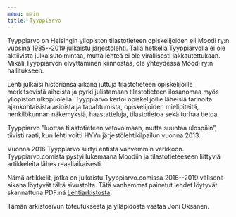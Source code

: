 ```yaml
---
menu: main
title: Tyyppiarvo
---
```


Tyyppiarvo on Helsingin yliopiston tilastotieteen opiskelijoiden eli Moodi ry:n vuosina 1985--2019 julkaistu järjestölehti. Tällä hetkellä Tyyppiarvolla ei ole aktiivista julkaisutoimintaa, mutta lehteä ei ole virallisesti lakkautettukaan. Mikäli Tyyppiarvon elvyttäminen kiinnostaa, ole yhteydessä Moodi ry:n hallitukseen. 

Lehti julkaisi historiansa aikana juttuja tilastotieteen opiskelijoille merkitsevistä aiheista ja pyrki julistamaan tilastotieteen ilosanomaa myös yliopiston ulkopuolella. Tyyppiarvo kertoi opiskelijoille läheisiä tarinoita ajankohtaisista asioista ja tapahtumista, opiskelijoiden mielipiteitä, henkilökunnan näkemyksiä, haastatteluja, tilastotietoa sekä turhaa tietoa.

Tyyppiarvo ”luottaa tilastotieteen vetovoimaan, mutta suuntaa ulospäin”, tiivisti raati, kun lehti voitti HYYn järjestölehtikilpailun vuonna 2013.

Vuonna 2016 Tyyppiarvo siirtyi entistä vahvemmin verkkoon. Tyyppiarvo.comista pystyi lukemaana Moodiin ja tilastotieteeseen liittyviä artikkeleita lähes reaaliaikaisesti. 

Nämä artikkelit, jotka on julkaistu Tyyppiarvo.comissa 2016--2019 välisenä aikana löytyvät tältä sivustolta. Tätä vanhemmat painetut lehdet löytyvät skannattuna PDF:nä [Lehtiarkistosta](). 

Tämän arkistosivun toteutuksesta ja ylläpidosta vastaa Joni Oksanen.